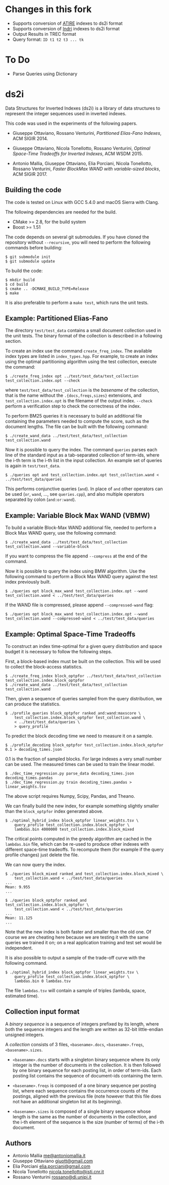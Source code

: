 Changes in this fork
====================
* Supports conversion of [ATIRE](https://github.com/snapbug/atire) indexes to ds2i format
* Supports conversion of [Indri](https://www.lemurproject.org/indri/) indexes to ds2i format
* Output Results in TREC format
* Query format: `ID t1 t2 t3 ... tk`

To Do
=====
* Parse Queries using Dictionary

ds2i
====

Data Structures for Inverted Indexes (ds2i) is a library of data structures to
represent the integer sequences used in inverted indexes.

This code was used in the experiments of the following papers.

* Giuseppe Ottaviano, Rossano Venturini, _Partitioned Elias-Fano Indexes_,
  ACM SIGIR 2014.

* Giuseppe Ottaviano, Nicola Tonellotto, Rossano Venturini, _Optimal Space-Time
  Tradeoffs for Inverted Indexes_, ACM WSDM 2015.

* Antonio Mallia, Giuseppe Ottaviano, Elia Porciani, Nicola Tonellotto, Rossano Venturini, _Faster BlockMax WAND with variable-sized blocks_, ACM SIGIR 2017.


Building the code
-----------------

The code is tested on Linux with GCC 5.4.0 and macOS Sierra with Clang.

The following dependencies are needed for the build.

* CMake >= 2.8, for the build system
* Boost >= 1.51

The code depends on several git submodules. If you have cloned the repository
without `--recursive`, you will need to perform the following commands before
building:

    $ git submodule init
    $ git submodule update

To build the code:

    $ mkdir build
    $ cd build
    $ cmake .. -DCMAKE_BUILD_TYPE=Release
    $ make

It is also preferable to perform a `make test`, which runs the unit tests.

Example: Partitioned Elias-Fano
-------------------------------

The directory `test/test_data` contains a small document collection used in the
unit tests. The binary format of the collection is described in a following
section.

To create an index use the command `create_freq_index`. The available index
types are listed in `index_types.hpp`. For example, to create an index using the
optimal partitioning algorithm using the test collection, execute the command:

    $ ./create_freq_index opt ../test/test_data/test_collection test_collection.index.opt --check

where `test/test_data/test_collection` is the _basename_ of the collection, that
is the name without the `.{docs,freqs,sizes}` extensions, and
`test_collection.index.opt` is the filename of the output index. `--check`
perform a verification step to check the correctness of the index.

To perform BM25 queries it is necessary to build an additional file containing
the parameters needed to compute the score, such as the document lengths. The
file can be built with the following command:

    $ ./create_wand_data ../test/test_data/test_collection test_collection.wand

Now it is possible to query the index. The command `queries` parses each line of
the standard input as a tab-separated collection of term-ids, where the i-th
term is the i-th list in the input collection. An example set of queries is
again in `test/test_data`.

    $ ./queries opt and test_collection.index.opt test_collection.wand < ../test/test_data/queries

This performs conjunctive queries (`and`). In place of `and` other operators can
be used (`or`, `wand`, ..., see `queries.cpp`), and also multiple operators
separated by colon (`and:or:wand`).


Example: Variable Block Max WAND (VBMW)
---------------------------------------

To build a variable Block-Max WAND additional file, needed to perform a Block Max WAND query, use the following command:

    $ ./create_wand_data ../test/test_data/test_collection test_collection.wand --variable-block

If you want to compress the file append `--compress` at the end of the command.

Now it is possible to query the index using BMW algorithm. Use the following command to perform a Block Max WAND query against the test index previously built.  

    $ ./queries opt block_max_wand test_collection.index.opt --wand test_collection.wand < ../test/test_data/queries

If the WAND file is compressed, please append `--compressed-wand` flag:

    $ ./queries opt block_max_wand test_collection.index.opt --wand test_collection.wand --compressed-wand < ../test/test_data/queries


Example: Optimal Space-Time Tradeoffs
-------------------------------------

To construct an index time-optimal for a given query distribution and space
budget it is necessary to follow the following steps.

First, a block-based index must be built on the collection. This will be used to
collect the block-access statistics.

    $ ./create_freq_index block_optpfor ../test/test_data/test_collection test_collection.index.block_optpfor
    $ ./create_wand_data ../test/test_data/test_collection test_collection.wand

Then, given a sequence of queries sampled from the query distribution, we can
produce the statistics.

    $ ./profile_queries block_optpfor ranked_and:wand:maxscore \
        test_collection.index.block_optpfor test_collection.wand \
        < ../test/test_data/queries \
        > query_profile

To predict the block decoding time we need to measure it on a sample.

    $ ./profile_decoding block_optpfor test_collection.index.block_optpfor 0.1 > decoding_times.json

0.1 is the fraction of sampled blocks. For large indexes a very small number can
be used. The measured times can be used to train the linear model.

    $ ./dec_time_regression.py parse_data decoding_times.json decoding_times.pandas
    $ ./dec_time_regression.py train decoding_times.pandas > linear_weights.tsv

The above script requires Numpy, Scipy, Pandas, and Theano.

We can finally build the new index, for example something slightly smaller than
the `block_optpfor` index generated above.

    $ ./optimal_hybrid_index block_optpfor linear_weights.tsv \
        query_profile test_collection.index.block_optpfor \
        lambdas.bin 4000000 test_collection.index.block_mixed

The critical points computed in the greedy algorithm are cached in the
`lambdas.bin` file, which can be re-used to produce other indexes with different
space-time tradeoffs. To recompute them (for example if the query profile
changes) just delete the file.

We can now query the index.

    $ ./queries block_mixed ranked_and test_collection.index.block_mixed \
        test_collection.wand < ../test/test_data/queries
    ...
    Mean: 9.955
    ...

    $ ./queries block_optpfor ranked_and test_collection.index.block_optpfor \
        test_collection.wand < ../test/test_data/queries
    ...
    Mean: 11.125
    ...

Note that the new index is both faster and smaller than the old one. Of course
we are cheating here because we are testing it with the same queries we trained
it on; on a real application training and test set would be independent.

It is also possible to output a sample of the trade-off curve with the following
command.

    $ ./optimal_hybrid_index block_optpfor linear_weights.tsv \
        query_profile test_collection.index.block_optpfor \
        lambdas.bin 0 lambdas.tsv

The file `lambdas.tsv` will contain a sample of triples (lambda, space,
estimated time).


Collection input format
-----------------------

A _binary sequence_ is a sequence of integers prefixed by its length, where both
the sequence integers and the length are written as 32-bit little-endian
unsigned integers.

A _collection_ consists of 3 files, `<basename>.docs`, `<basename>.freqs`,
`<basename>.sizes`.

* `<basename>.docs` starts with a singleton binary sequence where its only
  integer is the number of documents in the collection. It is then followed by
  one binary sequence for each posting list, in order of term-ids. Each posting
  list contains the sequence of document-ids containing the term.

* `<basename>.freqs` is composed of a one binary sequence per posting list, where
  each sequence contains the occurrence counts of the postings, aligned with the
  previous file (note however that this file does not have an additional
  singleton list at its beginning).

* `<basename>.sizes` is composed of a single binary sequence whose length is the
  same as the number of documents in the collection, and the i-th element of the
  sequence is the size (number of terms) of the i-th document.


Authors
-------
* Antonio Mallia <me@antoniomallia.it>
* Giuseppe Ottaviano <giuott@gmail.com>
* Elia Porciani <elia.porciani@gmail.com>
* Nicola Tonellotto <nicola.tonellotto@isti.cnr.it>
* Rossano Venturini <rossano@di.unipi.it>
